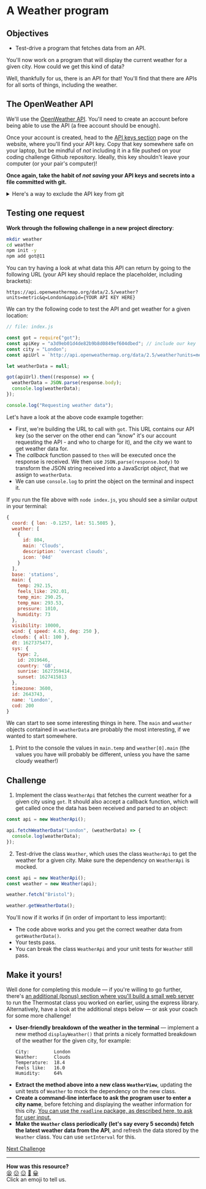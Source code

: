 # A Weather program

## Objectives

- Test-drive a program that fetches data from an API.

You'll now work on a program that will display the current weather for a given city. How
could we get this kind of data?

Well, thankfully for us, there is an API for that! You'll find that there are APIs for all
sorts of things, including the weather.

## The OpenWeather API

We'll use the [OpenWeather API](https://openweathermap.org/api). You'll need to create an
account before being able to use the API (a free account should be enough).

Once your account is created, head to the [API keys
section](https://home.openweathermap.org/api_keys) page on the website, where you'll find
your API key. Copy that key somewhere safe on your laptop, but be mindful of _not_
including it in a file pushed on your coding challenge Github repository. Ideally, this
key shouldn't leave your computer (or your pair's computer)!

**Once again, take the habit of _not saving_ your API keys and secrets into a file
committed with git.**

<details>
  <summary>Here's a way to exclude the API key from git</summary>

1. Create a file `apiKey.js` that exports the value:

```js
// file: apiKey.js
module.exports = "a3d9eb01d4de82b9b8d0849ef604dbed";
```

2. Import this file from the other file where you need it:

```js
// file: index.js
const apiKey = require('./apiKey');

// ...
const apiUrl = `http://api.openweathermap.org/data/2.5/weather?units=metric&q=${city}&appid=${apiKey}
```

3. Make sure the file `apiKey.js` is added to the `.gitignore` file so git won't commit
   it:

```bash
$ echo "apiKey.js" >> .gitignore
```

</details>

## Testing one request

**Work through the following challenge in a new project directory**:

```bash
mkdir weather
cd weather
npm init -y
npm add got@11
```

You can try having a look at what data this API can return by going to the following URL
(your API key should replace the placeholder, including brackets):

```
https://api.openweathermap.org/data/2.5/weather?units=metric&q=London&appid={YOUR API KEY HERE}
```

We can try the following code to test the API and get weather for a given location:

```javascript
// file: index.js

const got = require("got");
const apiKey = "a3d9eb01d4de82b9b8d0849ef604dbed"; // include our key
const city = "London";
const apiUrl = `http://api.openweathermap.org/data/2.5/weather?units=metric&q=${city}&appid=${apiKey}`;

let weatherData = null;

got(apiUrl).then((response) => {
  weatherData = JSON.parse(response.body);
  console.log(weatherData);
});

console.log("Requesting weather data");
```

Let's have a look at the above code example together:

- First, we're building the URL to call with `got`. This URL contains our API key (so the
  server on the other end can "know" it's our account requesting the API - and who to
  charge for it), and the city we want to get weather data for.
- The _callback_ function passed to `then` will be executed once the response is
  received. We then use `JSON.parse(response.body)` to transform the JSON string received
  into a JavaScript _object_, that we assign to `weatherData`.
- We can use `console.log` to print the object on the terminal and inspect it.

If you run the file above with `node index.js`, you should see a similar output in your
terminal:

```javascript
{
  coord: { lon: -0.1257, lat: 51.5085 },
  weather: [
    {
      id: 804,
      main: 'Clouds',
      description: 'overcast clouds',
      icon: '04d'
    }
  ],
  base: 'stations',
  main: {
    temp: 292.15,
    feels_like: 292.01,
    temp_min: 290.25,
    temp_max: 293.53,
    pressure: 1010,
    humidity: 73
  },
  visibility: 10000,
  wind: { speed: 4.63, deg: 250 },
  clouds: { all: 100 },
  dt: 1627375477,
  sys: {
    type: 2,
    id: 2019646,
    country: 'GB',
    sunrise: 1627359414,
    sunset: 1627415813
  },
  timezone: 3600,
  id: 2643743,
  name: 'London',
  cod: 200
}
```

We can start to see some interesting things in here. The `main` and `weather` objects
contained in `weatherData` are probably the most interesting, if we wanted to start
somewhere.

1. Print to the console the values in `main.temp` and `weather[0].main` (the values you
   have will probably be different, unless you have the same cloudy weather!)

## Challenge

1. Implement the class `WeatherApi` that fetches the current weather for a given city
   using `got`. It should also accept a callback function, which will get called once the
   data has been received and parsed to an object:

```js
const api = new WeatherApi();

api.fetchWeatherData("London", (weatherData) => {
  console.log(weatherData);
});
```

2. Test-drive the class `Weather`, which uses the class `WeatherApi` to get the weather
   for a given city. Make sure the dependency on `WeatherApi` is mocked.

```js
const api = new WeatherApi();
const weather = new Weather(api);

weather.fetch("Bristol");

weather.getWeatherData();
```

You'll now if it works if (in order of important to less important):

- The code above works and you get the correct weather data from `getWeatherData()`.
- Your tests pass.
- You can break the class `WeatherApi` and your unit tests for `Weather` still pass.

## Make it yours!

Well done for completing this module — if you're willing to go further, there's [an
additional (bonus) section where you'll build a small web server](./07_web_server.md) to
run the Thermostat class you worked on earlier, using the express library. Alternatively,
have a look at the additional steps below — or ask your coach for some more challenge!

- **User-friendly breakdown of the weather in the terminal** — implement a new method
  `displayWeather()` that prints a nicely formatted breakdown of the weather for the
  given city, for example:
  ```
  City:         London
  Weather:      Clouds
  Temperature:  18.4
  Feels like:   16.0
  Humidity:     64%
  ```
- **Extract the method above into a new class `WeatherView`**, updating the unit tests
  of `Weather` to mock the dependency on the new class.
- **Create a command-line interface to ask the program user to enter a city name**,
  before fetching and displaying the weather information for this city. [You can use the
  `readline` package, as described here, to ask for user
  input.](https://nodejs.org/api/readline.html#rlquestionquery-options-callback)
- **Make the `Weather` class periodically (let's say every 5 seconds) fetch the latest
  weather data from the API**, and refresh the data stored by the `Weather` class. You
  can use `setInterval` for this.

[Next Challenge](07_web_server.md)

<!-- BEGIN GENERATED SECTION DO NOT EDIT -->

---

**How was this resource?**  
[😫](https://airtable.com/shrUJ3t7KLMqVRFKR?prefill_Repository=makersacademy/javascript-fundamentals&prefill_File=challenges/06_weather_api.md&prefill_Sentiment=😫) [😕](https://airtable.com/shrUJ3t7KLMqVRFKR?prefill_Repository=makersacademy/javascript-fundamentals&prefill_File=challenges/06_weather_api.md&prefill_Sentiment=😕) [😐](https://airtable.com/shrUJ3t7KLMqVRFKR?prefill_Repository=makersacademy/javascript-fundamentals&prefill_File=challenges/06_weather_api.md&prefill_Sentiment=😐) [🙂](https://airtable.com/shrUJ3t7KLMqVRFKR?prefill_Repository=makersacademy/javascript-fundamentals&prefill_File=challenges/06_weather_api.md&prefill_Sentiment=🙂) [😀](https://airtable.com/shrUJ3t7KLMqVRFKR?prefill_Repository=makersacademy/javascript-fundamentals&prefill_File=challenges/06_weather_api.md&prefill_Sentiment=😀)  
Click an emoji to tell us.

<!-- END GENERATED SECTION DO NOT EDIT -->
